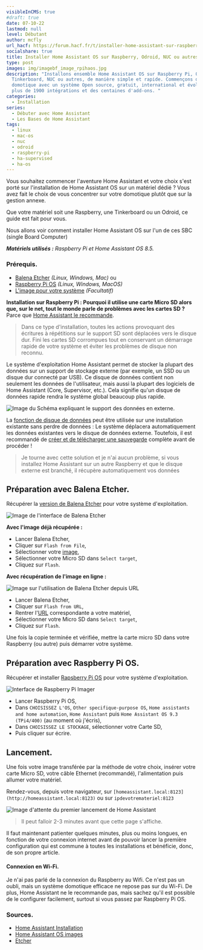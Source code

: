 ```yaml
---
visibleInCMS: true
#draft: true
date: 07-10-22
lastmod: null
level: Débutant
author: mcfly
url_hacf: https://forum.hacf.fr/t/installer-home-assistant-sur-raspberry-pi-ou-autre-sbc-via-hassos/201
socialshare: true
title: Installer Home Assistant OS sur Raspberry, Odroid, NUC ou autres
type: post
images: img/imagebf_image_rpihaos.jpg
description: "Installons ensemble Home Assistant OS sur Raspberry Pi, Odroid,
  Tinkerboard, NUC ou autres, de manière simple et rapide. Commençons dans la
  domotique avec un système Open source, gratuit, international et évolutif avec
  plus de 1900 intégrations et des centaines d'add-ons. "
categories:
  - Installation
series:
  - Débuter avec Home Assistant
  - Les Bases de Home Assistant
tags:
  - linux
  - mac-os
  - nuc
  - odroid
  - raspberry-pi
  - ha-supervised
  - ha-os
---
```

Vous souhaitez commencer l'aventure Home Assistant et votre choix s'est porté sur l'installation de Home Assistant OS sur un matériel dédié ? Vous avez fait le choix de vous concentrer sur votre domotique plutôt que sur la gestion annexe.

Que votre matériel soit une Raspberry, une Tinkerboard ou un Odroid, ce guide est fait pour vous.

Nous allons voir comment installer Home Assistant OS sur l'un de ces SBC (single Board Computer)

***Matériels utilisés :*** *Raspberry Pi et Home Assistant OS 8.5.*

### Prérequis.
* [Balena Etcher](https://www.balena.io/etcher/) *(Linux, Windows, Mac)* ou
* [Raspberry Pi OS](https://www.raspberrypi.com/software/) *(Linux, Windows, MacOS)*
* [L'image pour votre système](https://github.com/home-assistant/operating-system/releases) *(Facultatif)*

**Installation sur Raspberry Pi : Pourquoi il utilise une carte Micro SD alors que, sur le net, tout le monde parle de problèmes avec les cartes SD ?** Parce que [Home Assistant le recommande](https://www.home-assistant.io/common-tasks/os/#using-external-data-disk).

> Dans ce type d'installation, toutes les actions provoquant des écritures à répétitions sur le support SD sont déplacées vers le disque dur. Fini les cartes SD corrompues tout en conservant un démarrage rapide de votre système et éviter les problèmes de disque non reconnu.

Le système d'exploitation Home Assistant permet de stocker la plupart des données sur un support de stockage externe (par exemple, un SSD ou un disque dur connecté par USB). Ce disque de données contient non seulement les données de l'utilisateur, mais aussi la plupart des logiciels de Home Assistant (Core, Supervisor, etc.). Cela signifie qu'un disque de données rapide rendra le système global beaucoup plus rapide.

![Image du Schéma expliquant le support des données en externe.](img/ha_usbdatadisk.png "Schéma expliquant le support des données en externe.")

La [fonction de disque de données](/blog/déplacer-les-données-utilisateurs-de-home-assistant-vers-un-support-externe-et-préserver-votre-carte-micro-sd/) peut être utilisée sur une installation existante sans perdre de données : Le système déplacera automatiquement les données existantes vers le disque de données externe. Toutefois, il est recommandé de [créer et de télécharger une sauvegarde](https://www.home-assistant.io/common-tasks/os/#backups) complète avant de procéder !

> Je tourne avec cette solution et je n'ai aucun problème, si vous installez Home Assistant sur un autre Raspberry et que le disque externe est branché, il récupère automatiquement vos données

## Préparation avec Balena Etcher.
Récupérer la [version de Balena Etcher](https://www.balena.io/etcher/) pour votre système d'exploitation.

![Image de l'interface de Balena Etcher](img/balena-etcher.png "Interface de Balena Etcher")

**Avec l'image déjà récupérée :**

* Lancer Balena Etcher,
* Cliquer sur `Flash from File`,
* Sélectionner votre [image](https://github.com/home-assistant/operating-system/releases),
* Sélectionner votre Micro SD dans `Select target`,
* Cliquez sur `Flash`.

**Avec récupération de l'image en ligne :**

![Image sur l'utilisation de Balena Etcher depuis URL](img/balena-etcher-depuis-url.png "Balena Etcher depuis URL")

* Lancer Balena Etcher,
* Cliquer sur `Flash from URL`,
* Rentrer l'[URL](https://www.home-assistant.io/installation/raspberrypi#write-the-image-to-your-boot-media) correspondante a votre matériel,
* Sélectionner votre Micro SD dans `Select target`,
* Cliquez sur `Flash`.

Une fois la copie terminée et vérifiée, mettre la carte micro SD dans votre Raspberry (ou autre) puis démarrer votre système.

## Préparation avec Raspberry Pi OS.
Récupérer et installer [Rapsberry Pi OS](https://www.raspberrypi.com/software/) pour votre système d'exploitation.

![Interface de Raspberry Pi Imager](img/raspberry-pi-imager.png "Interface de Raspberry Pi Imager")

* Lancer Raspberry Pi OS,
* Dans `CHOISISSEZ L'OS`, `Other specifique-purpose OS`, `Home assistants and home automation`, `Home Assistant` puis `Home Assistant OS 9.3 (TPi4/400)` (au moment où j'écris),
* Dans `CHOISISSEZ LE STOCKAGE`, sélectionner votre Carte SD,
* Puis cliquer sur écrire.

## Lancement.
Une fois votre image transférée par la méthode de votre choix, insérer votre carte Micro SD, votre câble Ethernet (recommandé), l'alimentation puis allumer votre matériel.

Rendez-vous, depuis votre navigateur, sur `[homeassistant.local:8123](http://homeassistant.local:8123)` ou sur `ipdevotremateriel:8123`

![Image d'attente du premier lancement de Home Assistant](img/installation_prepring_home_assistant-1-.jpg "Écran d'attente lors du premier lancement de Home Assistant")

> Il peut falloir 2-3 minutes avant que cette page s'affiche.

Il faut maintenant patienter quelques minutes, plus ou moins longues, en fonction de votre connexion internet avant de pouvoir lancer la première configuration qui est commune à toutes les installations et bénéficie, donc, de son propre article.

#### Connexion en Wi-Fi.
Je n'ai pas parlé de la connexion du Raspberry au Wifi. Ce n'est pas un oubli, mais un système domotique efficace ne repose pas sur du Wi-Fi. De plus, Home Assistant ne le recommande pas, mais sachez qu'il est possible de le configurer facilement, surtout si vous passez par Raspberry Pi OS.

### Sources.
* [Home Assistant Installation](https://www.home-assistant.io/hassio/installation/)
* [Home Assistant OS images](https://github.com/home-assistant/operating-system/releases)
* [Etcher](https://www.balena.io/etcher/)

